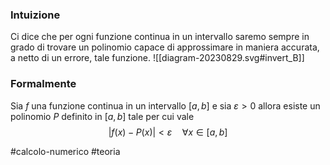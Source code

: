 ### Intuizione
Ci dice che per ogni funzione continua in un intervallo saremo sempre in grado di trovare un polinomio capace di approssimare in maniera accurata, a netto di un errore, tale funzione.
![[diagram-20230829.svg#invert_B]]
### Formalmente
Sia $f$ una funzione continua in un intervallo $[a,b]$ e sia $\varepsilon>0$ allora esiste un polinomio $P$ definito in $[a,b]$ tale per cui vale 
$$
{|f(x)-P(x)|} <\varepsilon \quad \forall x \in[a,b]
$$

#calcolo-numerico #teoria  